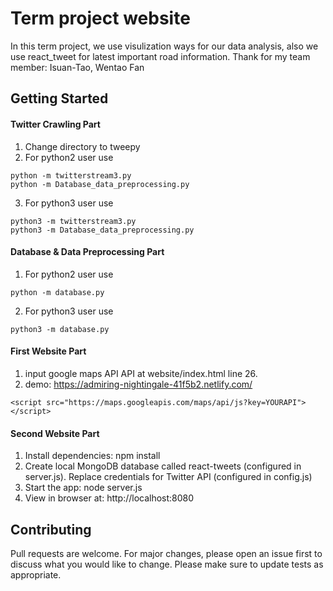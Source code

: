 # Term project website
In this term project, we use visulization ways for our data analysis, also we use react_tweet for latest important road information. Thank for my team member: Isuan-Tao, Wentao Fan

## Getting Started
#### Twitter Crawling Part
1. Change directory to tweepy
2. For python2 user use
```
python -m twitterstream3.py
python -m Database_data_preprocessing.py
```

3. For python3 user use
```
python3 -m twitterstream3.py
python3 -m Database_data_preprocessing.py
```

#### Database & Data Preprocessing Part
1. For  python2 user use
```
python -m database.py
```
2. For  python3 user use
```
python3 -m database.py
```
#### First Website Part
1. input google maps API API at website/index.html line 26.
2. demo: https://admiring-nightingale-41f5b2.netlify.com/
```
<script src="https://maps.googleapis.com/maps/api/js?key=YOURAPI"></script>
```

#### Second Website Part
1. Install dependencies: npm install
2. Create local MongoDB database called react-tweets (configured in server.js). Replace credentials for Twitter API (configured in config.js)
3. Start the app: node server.js
4. View in browser at: http://localhost:8080

## Contributing
Pull requests are welcome. For major changes, please open an issue first to discuss what you would like to change.
Please make sure to update tests as appropriate.
